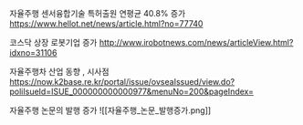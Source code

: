 자율주행 센서융합기술 특허출원 연평균 40.8% 증가
https://www.hellot.net/news/article.html?no=77740


코스닥 상장 로봇기업 증가
http://www.irobotnews.com/news/articleView.html?idxno=31106

자율주행차 산업 동향 , 시사점 
https://now.k2base.re.kr/portal/issue/ovseaIssued/view.do?poliIsueId=ISUE_000000000000977&menuNo=200&pageIndex=

자율주행 논문의 발행 증가
![[자율주행_논문_발행증가.png]]